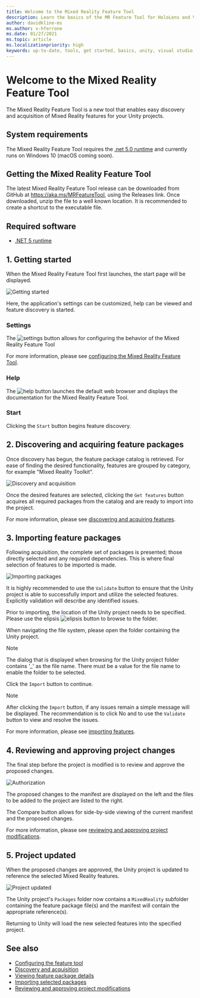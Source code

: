 ```yaml
---
title: Welcome to the Mixed Reality Feature Tool
description: Learn the basics of the MR Feature Tool for HoloLens and VR development.
author: davidkline-ms
ms.author: v-hferrone
ms.date: 01/27/2021
ms.topic: article
ms.localizationpriority: high
keywords: up-to-date, tools, get started, basics, unity, visual studio, toolkit, mixed reality headset, windows mixed reality headset, virtual reality headset, installation, Windows, HoloLens, emulator, unreal, openxr
---
```


# Welcome to the Mixed Reality Feature Tool

The Mixed Reality Feature Tool is a new tool that enables easy discovery and acquisition of Mixed Reality features for your Unity projects.

## System requirements

The Mixed Reality Feature Tool requires the [.net 5.0 runtime](https://dotnet.microsoft.com/download/dotnet/5.0) and currently runs on Windows 10 (macOS coming soon).

## Getting the Mixed Reality Feature Tool

The latest Mixed Reality Feature Tool release can be downloaded from GitHub at https://aka.ms/MRFeatureTool, using the Releases link. Once downloaded, unzip the file to a well known location. It is recommended to create a shortcut to the executable file.

## Required software

- [.NET 5 runtime](https://dotnet.microsoft.com/download/dotnet/5.0)

## 1. Getting started

When the Mixed Reality Feature Tool first launches, the start page will be displayed.

![Getting started](images/FeatureToolStart.png)

Here, the application's settings can be customized, help can be viewed and feature discovery is started.

### Settings

The ![settings](images/SettingsButton.png) button allows for configuring the behavior of the Mixed Reality Feature Tool

For more information, please see [configuring the Mixed Reality Feature Tool](configuring-feature-tool.md).

### Help

The ![help](images/HelpButton.png) button launches the default web browser and displays the documentation for the Mixed Reality Feature Tool.

### Start

Clicking the `Start` button begins feature discovery.

## 2. Discovering and acquiring feature packages

Once discovery has begun, the feature package catalog is retrieved. For ease of finding the desired functionality, features are grouped by category, for example "Mixed Reality Toolkit".

![Discovery and acquisition](images/FeatureToolDiscovery.png)

Once the desired features are selected, clicking the `Get features` button acquires all required packages from the catalog and are ready to import into the project.

For more information, please see [discovering and acquiring features](discovering-features.md).

## 3. Importing feature packages

Following acquisition, the complete set of packages is presented; those directly selected and any required dependencies. This is where final selection of features to be imported is made.

![Importing packages](images/FeatureToolImport.png)

It is highly recommended to use the `Validate` button to ensure that the Unity project is able to successfully import and utilize the selected features. Explicitly validation will describe any identified issues.

Prior to importing, the location of the Unity project needs to be specified. Please use the elipsis ![elipsis](image/ElipsisButton.png) button to browse to the folder.

When navigating the file system, please open the folder containing the Unity project.

> [!NOTE]
> The dialog that is displayed when browsing for the Unity project folder contains '_' as the file name. There must be a value for the file name to enable the folder to be selected.

Click the `Import` button to continue.

> [!NOTE]
> After clicking the `Import` button, if any issues remain a simple message will be displayed. The recommendation is to click No and to use the `Validate` button to view and resolve the issues.

For more information, please see [importing features](importing-features.md).

## 4. Reviewing and approving project changes

The final step before the project is modified is to review and approve the proposed changes.

![Authorization](images/FeatureToolApprovalRequest.png)

The proposed changes to the manifest are displayed on the left and the files to be added to the project are listed to the right.

The Compare button allows for side-by-side viewing of the current manifest and the proposed changes.

For more information, please see [reviewing and approving project modifications](reviewing-changes.md).

## 5. Project updated

When the proposed changes are approved, the Unity project is updated to reference the selected Mixed Reality features.

![Project updated](images/FeatureToolProjectUpdated.png)

The Unity project's `Packages` folder now contains a `MixedReality` subfolder containing the feature package file(s) and the manifest will contain the appropriate reference(s).

Returning to Unity will load the new selected features into the specified project.

## See also

- [Configuring the feature tool](configuring-feature-tool.md)
- [Discovery and acquisition](discovering-features.md)
- [Viewing feature package details](viewing-package-details.md)
- [Importing selected packages](importing-features.md)
- [Reviewing and approving project modifications](reviewing-changes.md)
